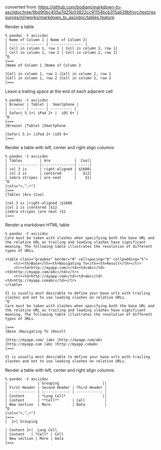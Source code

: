 converted from: <https://github.com/bodiam/markdown-to-asciidoc/tree/9bd90bc405a7d25b03822cc91154bcb315ab39bf/src/test/resources/nl/jworks/markdown_to_asciidoc/tables.feature>

Render a table

```
% pandoc -t asciidoc
| Name of Column 1 | Name of Column 2|
| ---------------- | --------------- |
| Cell in column 1, row 1 | Cell in column 2, row 1|
| Cell in column 1, row 2 | Cell in column 2, row 2|
^D
|===
|Name of Column 1 |Name of Column 2

|Cell in column 1, row 1 |Cell in column 2, row 1
|Cell in column 1, row 2 |Cell in column 2, row 2
|===
```


Leave a trailing space at the end of each adjacent cell

```
% pandoc -t asciidoc
| Browser | Tablet |  Smartphone |
| ------- | ------ | ---------- |
| Safari 5.1+| iPad 2+ |  iOS 6+ |
^D
|===
|Browser |Tablet |Smartphone

|Safari 5.1+ |iPad 2+ |iOS 6+
|===
```


Render a table with left, center and right align columns

```
% pandoc -t asciidoc
| Tables        | Are           |  Cool|
| ------------- |:-------------:| ----:|
| col 3 is      | right-aligned | $1600|
| col 2 is      | centered      |   $12|
| zebra stripes | are neat      |    $1|
^D
[cols="<,^,>"]
|===
|Tables |Are |Cool

|col 3 is |right-aligned |$1600
|col 2 is |centered |$12
|zebra stripes |are neat |$1
|===
```


Render a markdown HTML table

```
% pandoc -t asciidoc
Care must be taken with slashes when specifying both the base URL and the relative URL as trailing and leading slashes have significant meaning. The following table illustrates the resolution of different types of URLs.

<table class="graybox" border="0" cellspacing="0" cellpadding="5">
    <tr><th>Base</th><th>Navigating To</th><th>Result</th></tr>
    <tr><td>http://myapp.com/</td><td>abc</td><td>http://myapp.com/abc</td></tr>
    <tr><td>http://myapp.com</td><td>abc</td><td>http://myapp.comabc</td></tr>
</table>

It is usually most desirable to define your base urls with trailing slashes and not to use leading slashes on relative URLs.
^D
Care must be taken with slashes when specifying both the base URL and the relative URL as trailing and leading slashes have significant meaning. The following table illustrates the resolution of different types of URLs.

|===
|Base |Navigating To |Result

|http://myapp.com/ |abc |http://myapp.com/abc
|http://myapp.com |abc |http://myapp.comabc
|===

It is usually most desirable to define your base urls with trailing slashes and not to use leading slashes on relative URLs.
```


Render a table with left, center and right align columns

```
% pandoc -t asciidoc
|              | Grouping                    ||
| First Header | Second Header | Third Header |
| ------------ | :-----------: | -----------: |
| Content      | *Long Cell*                 ||
| Content      | **Cell**      | Cell         |
| New section  | More          | Data         |
^D
[cols="<,^,>"]
|===
|  2+| Grouping

| Content 2+| _Long Cell_
| Content   | *Cell* | Cell
| New section | More | Data
|===
```


